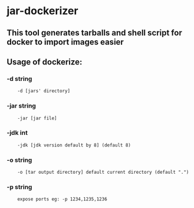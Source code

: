 # jar-dockerizer
## This tool generates tarballs and shell script for docker to import images easier
## Usage of dockerize: 
  ### -d string 
        -d [jars' directory]
  ### -jar string
        -jar [jar file]
  ### -jdk int
        -jdk [jdk version default by 8] (default 8)
  ### -o string
        -o [tar output directory] default current directory (default ".")
  ### -p string
        expose ports eg: -p 1234,1235,1236